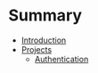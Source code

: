 # Summary

- [Introduction](./introduction.md)
- [Projects](./projects/index.md)
  - [Authentication](./projects/authentication.md)